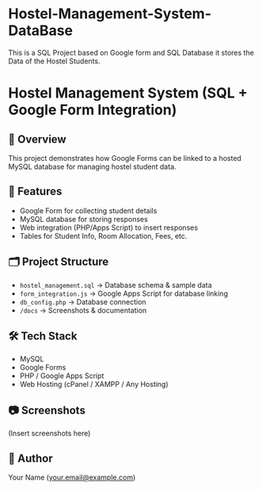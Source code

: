# Hostel-Management-System-DataBase
This is a SQL Project based on Google form and SQL Database it stores the Data of the Hostel Students.
# Hostel Management System (SQL + Google Form Integration)

## 📌 Overview
This project demonstrates how Google Forms can be linked to a hosted MySQL database for managing hostel student data.

## 🚀 Features
- Google Form for collecting student details
- MySQL database for storing responses
- Web integration (PHP/Apps Script) to insert responses
- Tables for Student Info, Room Allocation, Fees, etc.

## 🗂️ Project Structure
- `hostel_management.sql` → Database schema & sample data
- `form_integration.js` → Google Apps Script for database linking
- `db_config.php` → Database connection
- `/docs` → Screenshots & documentation

## 🛠️ Tech Stack
- MySQL
- Google Forms
- PHP / Google Apps Script
- Web Hosting (cPanel / XAMPP / Any Hosting)

## 📷 Screenshots
(Insert screenshots here)

## 📝 Author
Your Name (your.email@example.com)


